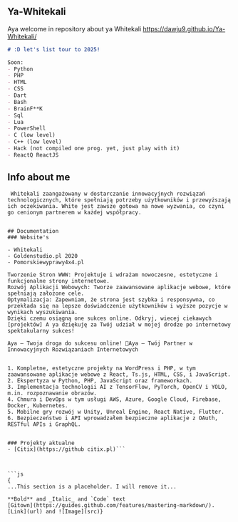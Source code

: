 ## Ya-Whitekali 
Aya welcome in repository about ya Whitekali
https://dawju9.github.io/Ya-Whitekali/
```markdown
# :D let's list tour to 2025! 

Soon: 
- Python
- PHP
- HTML
- CSS
- Dart
- Bash
- BrainF**K
- Sql
- Lua
- PowerShell
- C (low level)
- C++ (low level)
- Hack (not compiled one prog. yet, just play with it)
- ReactQ ReactJS
```

## Info about me
```markdawn
 Whitekali zaangażowany w dostarczanie innowacyjnych rozwiązań technologicznych, które spełniają potrzeby użytkowników i przewyższają ich oczekiwania. White jest zawsze gotowa na nowe wyzwania, co czyni go cenionym partnerem w każdej współpracy.


## Documentation
### Website's

- Whitekali
- Goldenstudio.pl 2020 
- Pomorskiewyprawy4x4.pl

Tworzenie Stron WWW: Projektuje i wdrażam nowoczesne, estetyczne i funkcjonalne strony internetowe.
Rozwój Aplikacji Webowych: Tworze zaawansowane aplikacje webowe, które spełniają założone cele.
Optymalizacja: Zapewniam, że strona jest szybka i responsywna, co przekłada się na lepsze doświadczenie użytkowników i wyższe pozycje w wynikach wyszukiwania.
Dzięki czemu osiągną one sukces online. Odkryj, wiecej ciekawych [projektów] A ya dziękuję za Twój udział w mojej drodze po internetowy spektakularny sukces!

Aya – Twoja droga do sukcesu online! 🚀Aya – Twój Partner w Innowacyjnych Rozwiązaniach Internetowych


1. Kompletne, estetyczne projekty na WordPress i PHP, w tym zaawansowane aplikacje webowe z React, Ts.js, HTML, CSS, i JavaScript.
2. Ekspertyza w Python, PHP, JavaScript oraz frameworkach.
3. Implementacja technologii AI z TensorFlow, PyTorch, OpenCV i YOLO, m.in. rozpoznawanie obrazów.
4. Chmura i DevOps w tym usługi AWS, Azure, Google Cloud, Firebase, Docker, Kubernetes.
5. Mobilne gry rozwój w Unity, Unreal Engine, React Native, Flutter.
6. Bezpieczeństwo i API wprowadzałem bezpieczne aplikacje z OAuth, RESTful APIs i GraphQL.


### Projekty aktualne
- [Citix](https://github citix.pl)```



```js
{
...This section is a placeholder. I will remove it...

**Bold** and _Italic_ and `Code` text
[Gitown](https://guides.github.com/features/mastering-markdown/).
[Link](url) and ![Image](src)}
```
